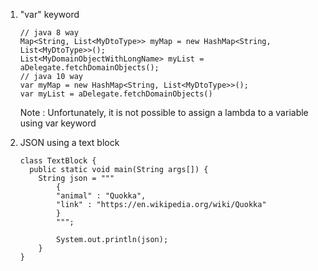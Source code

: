 1. "var" keyword

    ```
    // java 8 way
    Map<String, List<MyDtoType>> myMap = new HashMap<String, List<MyDtoType>>();
    List<MyDomainObjectWithLongName> myList = aDelegate.fetchDomainObjects();
    // java 10 way
    var myMap = new HashMap<String, List<MyDtoType>>();
    var myList = aDelegate.fetchDomainObjects()
    ```

    Note : Unfortunately, it is not possible to assign a lambda to a variable using var keyword

2. JSON using a text block

    ```
    class TextBlock { 
      public static void main(String args[]) {
        String json = """
            {
            "animal" : "Quokka",
            "link" : "https://en.wikipedia.org/wiki/Quokka"
            }
            """;
        
            System.out.println(json);
        }
    }
    ```